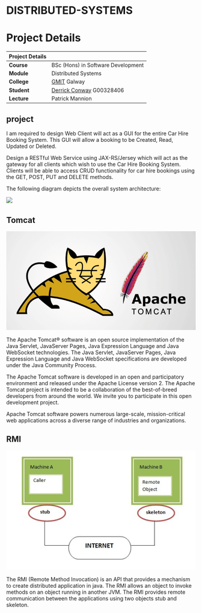 # DISTRIBUTED-SYSTEMS


# Project Details<a name = "details"></a>

| Project Details   |     |
| --- | --- |
| **Course** | BSc (Hons) in Software Development  |
| **Module** |  Distributed Systems |
| **College** | [GMIT](http://www.gmit.ie/) Galway |
| **Student** | [Derrick Conway](https://www.linkedin.com/in/derrick-conway-12b81113a/) G00328406 |
| **Lecture** | Patrick Mannion |


## project

I am required to design Web Client will act as a GUI for the entire Car Hire Booking System. This GUI will allow a booking
to be Created, Read, Updated or Deleted.

Design a RESTful Web Service using JAX-RS/Jersey which will act as the gateway for all clients
which wish to use the Car Hire Booking System. Clients will be able to access CRUD functionality for
car hire bookings using the GET, POST, PUT and DELETE methods.

The following diagram depicts the overall system architecture:


![](https://user-images.githubusercontent.com/10883051/48415294-e6286700-e744-11e8-9192-33881082e14b.png)

## Tomcat


<p align="center"><kbd><img src="https://github.com/DerrickConway/DISTRIBUTED-SYSTEMS/blob/master/images/img.png"></p></kbd>
The Apache Tomcat® software is an open source implementation of the Java Servlet, JavaServer Pages, Java Expression Language and Java WebSocket technologies. The Java Servlet, JavaServer Pages, Java Expression Language and Java WebSocket specifications are developed under the Java Community Process.

The Apache Tomcat software is developed in an open and participatory environment and released under the Apache License version 2. The Apache Tomcat project is intended to be a collaboration of the best-of-breed developers from around the world. We invite you to participate in this open development project.

Apache Tomcat software powers numerous large-scale, mission-critical web applications across a diverse range of industries and organizations.

## RMI
<p align="center"><kbd><img src="https://github.com/DerrickConway/DISTRIBUTED-SYSTEMS/blob/master/images/img1.png"></p></kbd>
The RMI (Remote Method Invocation) is an API that provides a mechanism to create distributed application in java. The RMI allows an object to invoke methods on an object running in another JVM. The RMI provides remote communication between the applications using two objects stub and skeleton.
